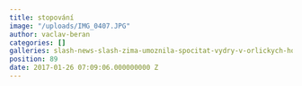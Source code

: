 ```yaml
---
title: stopování
image: "/uploads/IMG_0407.JPG"
author: vaclav-beran
categories: []
galleries: slash-news-slash-zima-umoznila-spocitat-vydry-v-orlickych-horach
position: 89
date: 2017-01-26 07:09:06.000000000 Z
---
```

